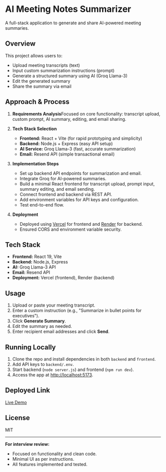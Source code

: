 # AI Meeting Notes Summarizer

A full-stack application to generate and share AI-powered meeting summaries.

## Overview

This project allows users to:

- Upload meeting transcripts (text)
- Input custom summarization instructions (prompt)
- Generate a structured summary using AI (Groq Llama-3)
- Edit the generated summary
- Share the summary via email

## Approach & Process

1. **Requirements Analysis**Focused on core functionality: transcript upload, custom prompt, AI summary, editing, and email sharing.
2. **Tech Stack Selection**

   - **Frontend:** React + Vite (for rapid prototyping and simplicity)
   - **Backend:** Node.js + Express (easy API setup)
   - **AI Service:** Groq Llama-3 (fast, accurate summarization)
   - **Email:** Resend API (simple transactional email)
3. **Implementation Steps**

   - Set up backend API endpoints for summarization and email.
   - Integrate Groq for AI-powered summaries.
   - Build a minimal React frontend for transcript upload, prompt input, summary editing, and email sending.
   - Connect frontend and backend via REST API.
   - Add environment variables for API keys and configuration.
   - Test end-to-end flow.
4. **Deployment**

   - Deployed using [Vercel](https://vercel.com/) for frontend and [Render](https://render.com/) for backend.
   - Ensured CORS and environment variable security.

## Tech Stack

- **Frontend:** React 19, Vite
- **Backend:** Node.js, Express
- **AI:** Groq Llama-3 API
- **Email:** Resend API
- **Deployment:** Vercel (frontend), Render (backend)

## Usage

1. Upload or paste your meeting transcript.
2. Enter a custom instruction (e.g., "Summarize in bullet points for executives").
3. Click **Generate Summary**.
4. Edit the summary as needed.
5. Enter recipient email addresses and click **Send**.

## Running Locally

1. Clone the repo and install dependencies in both `backend` and `frontend`.
2. Add API keys to `backend/.env`.
3. Start backend (`node server.js`) and frontend (`npm run dev`).
4. Access the app at [http://localhost:5173](http://localhost:5173).

## Deployed Link

[Live Demo]()

## License

MIT

---

**For interview review:**

- Focused on functionality and clean code.
- Minimal UI as per instructions.
- All features implemented and tested.
